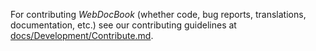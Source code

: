 

For contributing *WebDocBook* (whether code, bug reports, translations, documentation, etc.) see our contributing guidelines
at [docs/Development/Contribute.md](/wdbo/webdocbook/blob/dev/docs/Development/Contribute.md).
